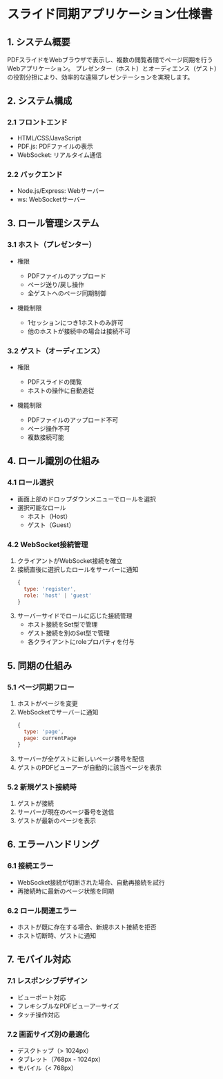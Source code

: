 # スライド同期アプリケーション仕様書

## 1. システム概要

PDFスライドをWebブラウザで表示し、複数の閲覧者間でページ同期を行うWebアプリケーション。
プレゼンター（ホスト）とオーディエンス（ゲスト）の役割分担により、効率的な遠隔プレゼンテーションを実現します。

## 2. システム構成

### 2.1 フロントエンド
- HTML/CSS/JavaScript
- PDF.js: PDFファイルの表示
- WebSocket: リアルタイム通信

### 2.2 バックエンド
- Node.js/Express: Webサーバー
- ws: WebSocketサーバー

## 3. ロール管理システム

### 3.1 ホスト（プレゼンター）
- 権限
  - PDFファイルのアップロード
  - ページ送り/戻し操作
  - 全ゲストへのページ同期制御

- 機能制限
  - 1セッションにつき1ホストのみ許可
  - 他のホストが接続中の場合は接続不可

### 3.2 ゲスト（オーディエンス）
- 権限
  - PDFスライドの閲覧
  - ホストの操作に自動追従

- 機能制限
  - PDFファイルのアップロード不可
  - ページ操作不可
  - 複数接続可能

## 4. ロール識別の仕組み

### 4.1 ロール選択
- 画面上部のドロップダウンメニューでロールを選択
- 選択可能なロール
  - ホスト（Host）
  - ゲスト（Guest）

### 4.2 WebSocket接続管理
1. クライアントがWebSocket接続を確立
2. 接続直後に選択したロールをサーバーに通知
   ```javascript
   {
     type: 'register',
     role: 'host' | 'guest'
   }
   ```
3. サーバーサイドでロールに応じた接続管理
   - ホスト接続をSet型で管理
   - ゲスト接続を別のSet型で管理
   - 各クライアントにroleプロパティを付与

## 5. 同期の仕組み

### 5.1 ページ同期フロー
1. ホストがページを変更
2. WebSocketでサーバーに通知
   ```javascript
   {
     type: 'page',
     page: currentPage
   }
   ```
3. サーバーが全ゲストに新しいページ番号を配信
4. ゲストのPDFビューアーが自動的に該当ページを表示

### 5.2 新規ゲスト接続時
1. ゲストが接続
2. サーバーが現在のページ番号を送信
3. ゲストが最新のページを表示

## 6. エラーハンドリング

### 6.1 接続エラー
- WebSocket接続が切断された場合、自動再接続を試行
- 再接続時に最新のページ状態を同期

### 6.2 ロール関連エラー
- ホストが既に存在する場合、新規ホスト接続を拒否
- ホスト切断時、ゲストに通知

## 7. モバイル対応

### 7.1 レスポンシブデザイン
- ビューポート対応
- フレキシブルなPDFビューアーサイズ
- タッチ操作対応

### 7.2 画面サイズ別の最適化
- デスクトップ（> 1024px）
- タブレット（768px - 1024px）
- モバイル（< 768px）